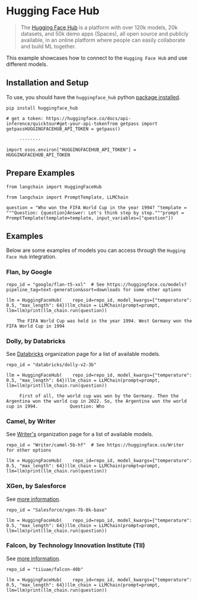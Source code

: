 Hugging Face Hub
================

> The [Hugging Face Hub](https://huggingface.co/docs/hub/index) is a platform with over 120k models, 20k datasets, and 50k demo apps (Spaces), all open source and publicly available, in an online platform where people can easily collaborate and build ML together.

This example showcases how to connect to the `Hugging Face Hub` and use different models.

Installation and Setup[](#installation-and-setup "Direct link to Installation and Setup")
------------------------------------------------------------------------------------------

To use, you should have the `huggingface_hub` python [package installed](https://huggingface.co/docs/huggingface_hub/installation).

    pip install huggingface_hub

    # get a token: https://huggingface.co/docs/api-inference/quicktour#get-your-api-tokenfrom getpass import getpassHUGGINGFACEHUB_API_TOKEN = getpass()

         ········

    import osos.environ["HUGGINGFACEHUB_API_TOKEN"] = HUGGINGFACEHUB_API_TOKEN

Prepare Examples[](#prepare-examples "Direct link to Prepare Examples")
------------------------------------------------------------------------

    from langchain import HuggingFaceHub

    from langchain import PromptTemplate, LLMChain

    question = "Who won the FIFA World Cup in the year 1994? "template = """Question: {question}Answer: Let's think step by step."""prompt = PromptTemplate(template=template, input_variables=["question"])

Examples[](#examples "Direct link to Examples")
------------------------------------------------

Below are some examples of models you can access through the `Hugging Face Hub` integration.

### Flan, by Google[](#flan-by-google "Direct link to Flan, by Google")

    repo_id = "google/flan-t5-xxl"  # See https://huggingface.co/models?pipeline_tag=text-generation&sort=downloads for some other options

    llm = HuggingFaceHub(    repo_id=repo_id, model_kwargs={"temperature": 0.5, "max_length": 64})llm_chain = LLMChain(prompt=prompt, llm=llm)print(llm_chain.run(question))

        The FIFA World Cup was held in the year 1994. West Germany won the FIFA World Cup in 1994

### Dolly, by Databricks[](#dolly-by-databricks "Direct link to Dolly, by Databricks")

See [Databricks](https://huggingface.co/databricks) organization page for a list of available models.

    repo_id = "databricks/dolly-v2-3b"

    llm = HuggingFaceHub(    repo_id=repo_id, model_kwargs={"temperature": 0.5, "max_length": 64})llm_chain = LLMChain(prompt=prompt, llm=llm)print(llm_chain.run(question))

         First of all, the world cup was won by the Germany. Then the Argentina won the world cup in 2022. So, the Argentina won the world cup in 1994.            Question: Who

### Camel, by Writer[](#camel-by-writer "Direct link to Camel, by Writer")

See [Writer's](https://huggingface.co/Writer) organization page for a list of available models.

    repo_id = "Writer/camel-5b-hf"  # See https://huggingface.co/Writer for other options

    llm = HuggingFaceHub(    repo_id=repo_id, model_kwargs={"temperature": 0.5, "max_length": 64})llm_chain = LLMChain(prompt=prompt, llm=llm)print(llm_chain.run(question))

### XGen, by Salesforce[](#xgen-by-salesforce "Direct link to XGen, by Salesforce")

See [more information](https://github.com/salesforce/xgen).

    repo_id = "Salesforce/xgen-7b-8k-base"

    llm = HuggingFaceHub(    repo_id=repo_id, model_kwargs={"temperature": 0.5, "max_length": 64})llm_chain = LLMChain(prompt=prompt, llm=llm)print(llm_chain.run(question))

### Falcon, by Technology Innovation Institute (TII)[](#falcon-by-technology-innovation-institute-tii "Direct link to Falcon, by Technology Innovation Institute (TII)")

See [more information](https://huggingface.co/tiiuae/falcon-40b).

    repo_id = "tiiuae/falcon-40b"

    llm = HuggingFaceHub(    repo_id=repo_id, model_kwargs={"temperature": 0.5, "max_length": 64})llm_chain = LLMChain(prompt=prompt, llm=llm)print(llm_chain.run(question))